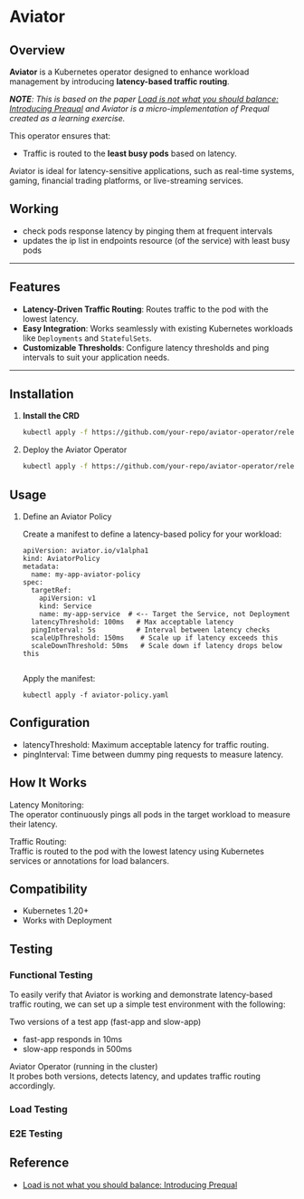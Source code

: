 # Aviator  

## Overview  

**Aviator** is a Kubernetes operator designed to enhance workload management by introducing **latency-based traffic routing**. 

****NOTE***: This is based on the paper [Load is not what you should balance: Introducing Prequal](https://arxiv.org/abs/2312.10172) and Aviator is a micro-implementation of Prequal created as a learning exercise.*

This operator ensures that:  
- Traffic is routed to the **least busy pods** based on latency.  

Aviator is ideal for latency-sensitive applications, such as real-time systems, gaming, financial trading platforms, or live-streaming services.  

## Working  





- check pods response latency by pinging them at frequent intervals  
- updates the ip list in endpoints resource (of the service) with least busy pods  

---

## Features  

- **Latency-Driven Traffic Routing**: Routes traffic to the pod with the lowest latency.  
- **Easy Integration**: Works seamlessly with existing Kubernetes workloads like `Deployments` and `StatefulSets`.  
- **Customizable Thresholds**: Configure latency thresholds and ping intervals to suit your application needs.  

---

## Installation  

1. **Install the CRD**  
   ```bash  
   kubectl apply -f https://github.com/your-repo/aviator-operator/releases/latest/download/crd.yaml  

2. Deploy the Aviator Operator

   ```bash  
   kubectl apply -f https://github.com/your-repo/aviator-operator/releases/latest/download/operator.yaml  

## Usage

1. Define an Aviator Policy

   Create a manifest to define a latency-based policy for your workload:


   ```
   apiVersion: aviator.io/v1alpha1  
   kind: AviatorPolicy  
   metadata:  
     name: my-app-aviator-policy  
   spec:
     targetRef:
       apiVersion: v1
       kind: Service
       name: my-app-service  # <-- Target the Service, not Deployment
     latencyThreshold: 100ms   # Max acceptable latency
     pingInterval: 5s          # Interval between latency checks
     scaleUpThreshold: 150ms    # Scale up if latency exceeds this
     scaleDownThreshold: 50ms   # Scale down if latency drops below this


   ```

   Apply the manifest:
   ```
   kubectl apply -f aviator-policy.yaml  
   ```

## Configuration  

- latencyThreshold: Maximum acceptable latency for traffic routing.
- pingInterval: Time between dummy ping requests to measure latency.

## How It Works

Latency Monitoring:  
The operator continuously pings all pods in the target workload to measure their latency.

Traffic Routing:  
Traffic is routed to the pod with the lowest latency using Kubernetes services or annotations for load balancers.


## Compatibility

- Kubernetes 1.20+
- Works with Deployment


## Testing  

### Functional Testing  


To easily verify that Aviator is working and demonstrate latency-based traffic routing, we can set up a simple test environment with the following:  

Two versions of a test app (fast-app and slow-app)  
  - fast-app responds in 10ms  
  - slow-app responds in 500ms  
  
Aviator Operator (running in the cluster)  
It probes both versions, detects latency, and updates traffic routing accordingly.  



### Load Testing  






### E2E Testing  





## Reference  
- [Load is not what you should balance: Introducing Prequal](https://arxiv.org/abs/2312.10172)  





